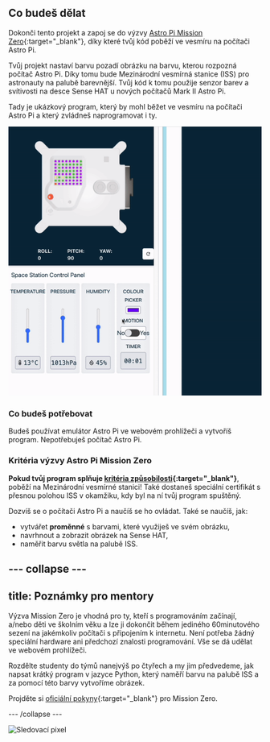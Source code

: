 ## Co budeš dělat

Dokonči tento projekt a zapoj se do výzvy [Astro Pi Mission Zero](https://astro-pi.org/mission-zero){:target="_blank"}, díky které tvůj kód poběží ve vesmíru na počítači Astro Pi.

Tvůj projekt nastaví barvu pozadí obrázku na barvu, kterou rozpozná počítač Astro Pi. Díky tomu bude Mezinárodní vesmírná stanice (ISS) pro astronauty na palubě barevnější. Tvůj kód k tomu použije senzor barev a svítivosti na desce Sense HAT u nových počítačů Mark II Astro Pi.

Tady je ukázkový program, který by mohl běžet ve vesmíru na počítači Astro Pi a který zvládneš naprogramovat i ty.

![Emulátor Sense HAT, na kterém je spuštěný ukázkový program s hadem, kterému se mění pozadí v závislosti na senzoru barev.](images/finished.gif)

### Co budeš potřebovat

Budeš používat emulátor Astro Pi ve webovém prohlížeči a vytvoříš program. Nepotřebuješ počítač Astro Pi.

### Kritéria výzvy Astro Pi Mission Zero

**Pokud tvůj program splňuje [kritéria způsobilosti](https://astro-pi.org/mission-zero/eligibility){:target="_blank"}**, poběží na Mezinárodní vesmírné stanici! Také dostaneš speciální certifikát s přesnou polohou ISS v okamžiku, kdy byl na ní tvůj program spuštěný.

Dozvíš se o počítači Astro Pi a naučíš se ho ovládat. Také se naučíš, jak:
+ vytvářet **proměnné** s barvami, které využiješ ve svém obrázku,
+ navrhnout a zobrazit obrázek na Sense HAT,
+ naměřit barvu světla na palubě ISS.

--- collapse ---
---
title: Poznámky pro mentory
---

Výzva Mission Zero je vhodná pro ty, kteří s programováním začínají, a/nebo děti ve školním věku a lze ji dokončit během jediného 60minutového sezení na jakémkoliv počítači s připojením k internetu. Není potřeba žádný speciální hardware ani předchozí znalosti programování. Vše se dá udělat ve webovém prohlížeči.

Rozdělte studenty do týmů nanejvýš po čtyřech a my jim předvedeme, jak napsat krátký program v jazyce Python, který naměří barvu na palubě ISS a za pomocí této barvy vytvoříme obrázek.

Projděte si [oficiální pokyny](https://astro-pi.org/mission-zero/guidelines){:target="_blank"} pro Mission Zero.

--- /collapse ---

![Sledovací pixel](https://code.org/api/hour/begin_raspberrypi_astropi.png)
